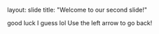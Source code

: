 
layout: slide
title: "Welcome to our second slide!"

good luck I guess lol
Use the left arrow to go back!
